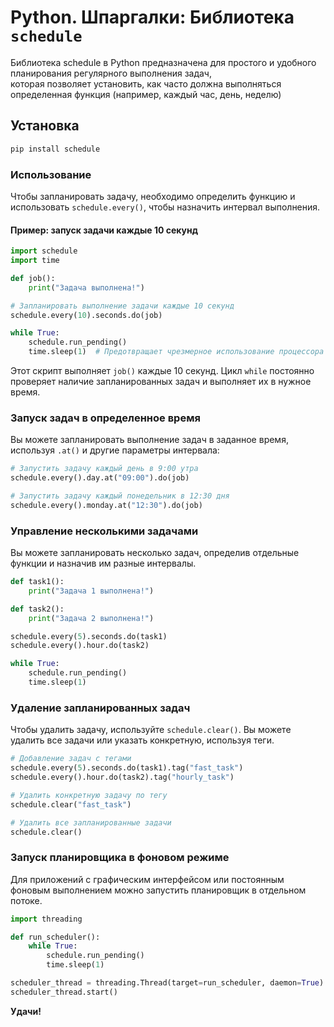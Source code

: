 # Python. Шпаргалки: Библиотека `schedule`


Библиотека schedule в Python предназначена для простого и удобного планирования регулярного выполнения задач,  
которая позволяет установить, как часто должна выполняться определенная функция (например, каждый час, день, неделю)

## Установка

```bash
pip install schedule
```


### Использование
Чтобы запланировать задачу, необходимо определить функцию и использовать `schedule.every()`, чтобы назначить интервал выполнения.

#### Пример: запуск задачи каждые 10 секунд
```python
import schedule
import time

def job():
    print("Задача выполнена!")

# Запланировать выполнение задачи каждые 10 секунд
schedule.every(10).seconds.do(job)

while True:
    schedule.run_pending()
    time.sleep(1)  # Предотвращает чрезмерное использование процессора
```

Этот скрипт выполняет `job()` каждые 10 секунд. Цикл `while` постоянно проверяет наличие запланированных задач и выполняет их в нужное время.

### Запуск задач в определенное время
Вы можете запланировать выполнение задач в заданное время, используя `.at()` и другие параметры интервала:

```python
# Запустить задачу каждый день в 9:00 утра
schedule.every().day.at("09:00").do(job)

# Запустить задачу каждый понедельник в 12:30 дня
schedule.every().monday.at("12:30").do(job)
```

### Управление несколькими задачами
Вы можете запланировать несколько задач, определив отдельные функции и назначив им разные интервалы.

```python
def task1():
    print("Задача 1 выполнена!")

def task2():
    print("Задача 2 выполнена!")

schedule.every(5).seconds.do(task1)
schedule.every().hour.do(task2)

while True:
    schedule.run_pending()
    time.sleep(1)
```

### Удаление запланированных задач
Чтобы удалить задачу, используйте `schedule.clear()`. Вы можете удалить все задачи или указать конкретную, используя теги.

```python
# Добавление задач с тегами
schedule.every(5).seconds.do(task1).tag("fast_task")
schedule.every().hour.do(task2).tag("hourly_task")

# Удалить конкретную задачу по тегу
schedule.clear("fast_task")

# Удалить все запланированные задачи
schedule.clear()
```

### Запуск планировщика в фоновом режиме
Для приложений с графическим интерфейсом или постоянным фоновым выполнением можно запустить планировщик в отдельном потоке.

```python
import threading

def run_scheduler():
    while True:
        schedule.run_pending()
        time.sleep(1)

scheduler_thread = threading.Thread(target=run_scheduler, daemon=True)
scheduler_thread.start()
```
**Удачи!**